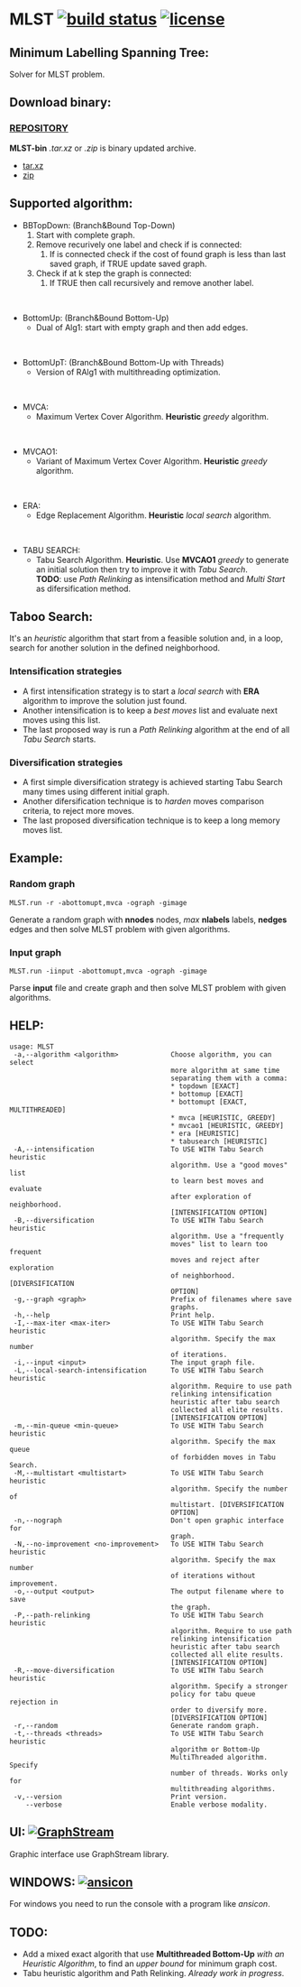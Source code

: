 # MLST [![build status](http://minegrado.ovh/badges/build-passing-brightgreen.svg)](https://github.com/oms-pi-sw/MLST) [![license](http://minegrado.ovh/badges/license-MIT-blue.svg)](LICENSE)
## Minimum Labelling Spanning Tree:
Solver for MLST problem.

## Download binary:
### [REPOSITORY](http://minegrado.ovh/DWN/MLST)
**MLST-bin** *.tar.xz* or *.zip* is binary updated archive.
* [tar.xz](http://minegrado.ovh/DWN/MLST/MLST-bin.tar.xz)
* [zip](http://minegrado.ovh/DWN/MLST/MLST-bin.zip)

## Supported algorithm:
* BBTopDown: (Branch&Bound Top-Down)
    1. Start with complete graph.
    2. Remove recurively one label and check if is connected:
        1. If is connected check if the cost of found graph is less than last saved graph, if TRUE update saved graph.
    3. Check if at k step the graph is connected:
        1. If TRUE then call recursively and remove another label.
<br />

* BottomUp: (Branch&Bound Bottom-Up)<br />
    + Dual of Alg1: start with empty graph and then add edges.
<br />

* BottomUpT: (Branch&Bound Bottom-Up with Threads)<br />
    + Version of RAlg1 with multithreading optimization.
<br />

* MVCA:<br />
    + Maximum Vertex Cover Algorithm. **Heuristic** *greedy* algorithm.
<br />

* MVCAO1:<br />
    + Variant of Maximum Vertex Cover Algorithm. **Heuristic** *greedy* algorithm.
<br />

* ERA:<br />
    + Edge Replacement Algorithm. **Heuristic** *local search* algorithm.
<br />

* TABU SEARCH:<br />
    + Tabu Search Algorithm. **Heuristic**. Use **MVCAO1** *greedy* to generate an initial solution then try to improve it with *Tabu Search*.<br />**TODO**: use *Path Relinking* as intensification method and *Multi Start* as difersification method.

## Taboo Search:
It's an *heuristic* algorithm that start from a feasible solution and, in a loop, search for another solution in the defined neighborhood.<br />

### Intensification strategies
* A first intensification strategy is to start a *local search* with **ERA** algorithm to improve the solution just found.
* Another intensification is to keep a *best moves* list and evaluate next moves using this list.
* The last proposed way is run a *Path Relinking* algorithm at the end of all *Tabu Search* starts.

### Diversification strategies
* A first simple diversification strategy is achieved starting Tabu Search many times using different initial graph.
* Another difersification technique is to *harden* moves comparison criteria, to reject more moves.
* The last proposed diversification technique is to keep a long memory moves list.  

## Example:
### Random graph
```
MLST.run -r -abottomupt,mvca -ograph -gimage
```

Generate a random graph with **nnodes** nodes, *max* **nlabels** labels, **nedges** edges and then solve MLST problem with given algorithms.

### Input graph
```
MLST.run -iinput -abottomupt,mvca -ograph -gimage
```

Parse **input** file and create graph and then solve MLST problem with given algorithms.

## HELP:
```
usage: MLST
 -a,--algorithm <algorithm>             Choose algorithm, you can select
                                        more algorithm at same time
                                        separating them with a comma:
                                        * topdown [EXACT]
                                        * bottomup [EXACT]
                                        * bottomupt [EXACT, MULTITHREADED]
                                        * mvca [HEURISTIC, GREEDY]
                                        * mvcao1 [HEURISTIC, GREEDY]
                                        * era [HEURISTIC]
                                        * tabusearch [HEURISTIC]
 -A,--intensification                   To USE WITH Tabu Search heuristic
                                        algorithm. Use a "good moves" list
                                        to learn best moves and evaluate
                                        after exploration of neighborhood.
                                        [INTENSIFICATION OPTION]
 -B,--diversification                   To USE WITH Tabu Search heuristic
                                        algorithm. Use a "frequently
                                        moves" list to learn too frequent
                                        moves and reject after exploration
                                        of neighborhood. [DIVERSIFICATION
                                        OPTION]
 -g,--graph <graph>                     Prefix of filenames where save
                                        graphs.
 -h,--help                              Print help.
 -I,--max-iter <max-iter>               To USE WITH Tabu Search heuristic
                                        algorithm. Specify the max number
                                        of iterations.
 -i,--input <input>                     The input graph file.
 -L,--local-search-intensification      To USE WITH Tabu Search heuristic
                                        algorithm. Require to use path
                                        relinking intensification
                                        heuristic after tabu search
                                        collected all elite results.
                                        [INTENSIFICATION OPTION]
 -m,--min-queue <min-queue>             To USE WITH Tabu Search heuristic
                                        algorithm. Specify the max queue
                                        of forbidden moves in Tabu Search.
 -M,--multistart <multistart>           To USE WITH Tabu Search heuristic
                                        algorithm. Specify the number of
                                        multistart. [DIVERSIFICATION
                                        OPTION]
 -n,--nograph                           Don't open graphic interface for
                                        graph.
 -N,--no-improvement <no-improvement>   To USE WITH Tabu Search heuristic
                                        algorithm. Specify the max number
                                        of iterations without improvement.
 -o,--output <output>                   The output filename where to save
                                        the graph.
 -P,--path-relinking                    To USE WITH Tabu Search heuristic
                                        algorithm. Require to use path
                                        relinking intensification
                                        heuristic after tabu search
                                        collected all elite results.
                                        [INTENSIFICATION OPTION]
 -R,--move-diversification              To USE WITH Tabu Search heuristic
                                        algorithm. Specify a stronger
                                        policy for tabu queue rejection in
                                        order to diversify more.
                                        [DIVERSIFICATION OPTION]
 -r,--random                            Generate random graph.
 -t,--threads <threads>                 To USE WITH Tabu Search heuristic
                                        algorithm or Bottom-Up
                                        MultiThreaded algorithm. Specify
                                        number of threads. Works only for
                                        multithreading algorithms.
 -v,--version                           Print version.
    --verbose                           Enable verbose modality.
```

## UI: [![GraphStream](http://minegrado.ovh/badges/dependecy-GraphStream-blue.svg)](http://graphstream-project.org/)
Graphic interface use GraphStream library.

## WINDOWS: [![ansicon](http://minegrado.ovh/badges/dependecy-ansicon-blue.svg)](https://github.com/adoxa/ansicon)
For windows you need to run the console with a program like *ansicon*.

## TODO:
* Add a mixed exact algorith that use **Multithreaded Bottom-Up** *with an Heuristic Algorithm*, to find an *upper bound* for minimum graph cost.
* Tabu heuristic algorithm and Path Relinking. *Already work in progress*.

